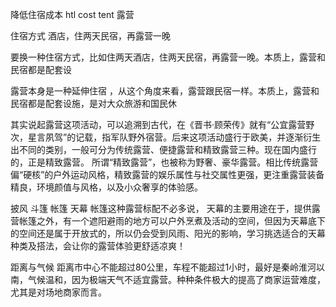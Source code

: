 降低住宿成本  htl cost  tent  露营

住宿方式 酒店，住两天民宿，再露营一晚

要换一种住宿方式，比如住两天酒店，住两天民宿，再露营一晚。本质上，露营和民宿都是配套设


露营本身是一种延伸住宿
，从这个角度来看，露营跟民宿一样。本质上，露营和民宿都是配套设施，是对大众旅游和国民休

其实说起露营这项活动，可以追溯到古代，在《晋书·顾荣传》就有“公宜露营野次，星言夙驾”的记载，指军队野外宿营。后来这项活动盛行于欧美，并逐渐衍生出不同的类别，一般可分为传统露营、便捷露营和精致露营三种。现在国内盛行的，正是精致露营。
所谓“精致露营”，也被称为野奢、豪华露营。相比传统露营偏“硬核”的户外运动风格，精致露营的娱乐属性与社交属性更强，更注重露营装备精良，环境颜值与风格，以及小众奢享的体验感。



披风 斗篷  帐篷 天幕 帐篷这种露营标配不必多说， 
天幕的主要用途在于，提供露营帐篷之外，有一个遮阳避雨的地方可以户外烹煮及活动的空间，但因为天幕底下的空间还是属于开放式的，所以仍会受到风雨、阳光的影响，学习挑选适合的天幕种类及搭法，会让你的露营体验更舒适凉爽！

距离与气候
距离市中心不能超过80公里，车程不能超过1小时，最好是秦岭淮河以南，气候温和，因为极端天气不适宜露营。种种条件极大的提高了商家运营难度，尤其是对场地商家而言。
